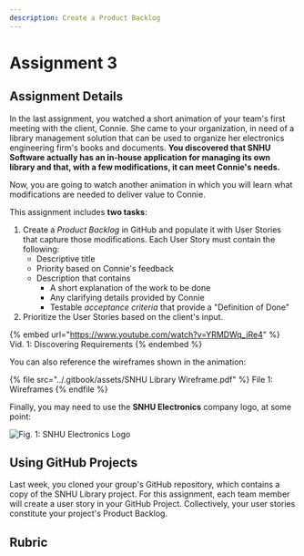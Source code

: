 ```yaml
---
description: Create a Product Backlog
---
```


# Assignment 3

## Assignment Details

In the last assignment, you watched a short animation of your team's first meeting with the client, Connie. She came to your organization, in need of a library management solution that can be used to organize her electronics engineering firm's books and documents. **You discovered that SNHU Software actually has an in-house application for managing its own library and that, with a few modifications, it can meet Connie's needs.**

Now,  you are going to watch another animation in which you will learn what modifications are needed to deliver value to Connie.&#x20;

This assignment includes **two tasks**:

1. Create a _Product Backlog_ in GitHub and populate it with User Stories that capture those modifications. Each User Story must contain the following:
   * Descriptive title
   * Priority based on Connie's feedback
   * Description that contains
     * A short explanation of the work to be done
     * Any clarifying details provided by Connie
     * Testable _acceptance criteria_ that provide a "Definition of Done"
2. Prioritize the User Stories based on the client's input.

{% embed url="https://www.youtube.com/watch?v=YRMDWq_jRe4" %}
Vid. 1: Discovering Requirements
{% endembed %}

You can also reference the wireframes shown in the animation:

{% file src="../.gitbook/assets/SNHU Library Wireframe.pdf" %}
File 1: Wireframes
{% endfile %}

Finally, you may need to use the **SNHU Electronics** company logo, at some point:

![Fig. 1: SNHU Electronics Logo](../.gitbook/assets/SNHU\_Electronics\_Logo.png)

## Using GitHub Projects

Last week, you cloned your group's GitHub repository, which contains a copy of the SNHU Library project. For this assignment, each team member will create a user story in your GitHub Project. Collectively, your user stories constitute your project's Product Backlog.

## Rubric

